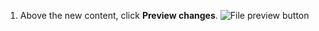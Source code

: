 1. Above the new content, click **Preview changes**.
   ![File preview button](/assets/images/help/repository/edit-readme-preview-changes.png)
